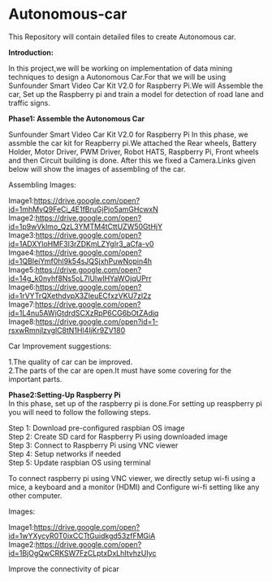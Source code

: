 # Autonomous-car
This Repository will contain detailed files to create Autonomous car.

<b>Introduction:</b>

In this project,we will be  working on implementation of data mining techniques to design a Autonomous Car.For that we will be using Sunfounder Smart Video Car Kit V2.0 for Raspberry Pi.We will Assemble the car, Set up the Raspberry pi and train a model for detection of road lane and traffic signs.


<b>Phase1: Assemble the Autonomous Car</b>

Sunfounder Smart Video Car Kit V2.0 for Raspberry Pi 
In this phase, we assmble the car kit for Reapberry pi.We attached the Rear wheels, Battery Holder, Motor Driver, PWM Driver, Robot HATS, Raspberry Pi, Front wheels and then Circuit building is done. After this we fixed a Camera.Links given below will show the images of assembling of the car.


Assembling Images:

Image1:https://drive.google.com/open?id=1mhMvQ9FeCi_4E1fBruGjPjo5amGHcwxN
Image2:https://drive.google.com/open?id=1p9wVklmo_QzL3YMTM4tCttUZW50GtHjY
Image3:https://drive.google.com/open?id=1ADXYloHMF3l3rZDKmLZYgIr3_aCfa-v0
Imgae4:https://drive.google.com/open?id=1QBIeiYmf0hl9k54sJQSjxhPuwNopin4h
Image5:https://drive.google.com/open?id=14g_k0nyhf8Ns5oL7lUlwIHYaWOjqUPrr
Image6:https://drive.google.com/open?id=1rVYTrQXethdvpX3ZIeuECfxzVKU7zl2z    
Image7:https://drive.google.com/open?id=1L4nu5AWjGtdrdSCXzRpP6CG6bOtZAdiq
Image8:https://drive.google.com/open?id=1-rsxwRmnjlzvglC8tN1Hl4ljKr9ZV180

Car Improvement suggestions:

1.The quality of car can be improved.   
2.The parts of the car are open.It must have some covering for the important parts.

<b>Phase2:Setting-Up Raspberry Pi</b>             
In this phase, set up of the raspberry pi is done.For setting up reaspberry pi you will need to follow the following steps.

Step 1: Download pre-configured raspbian OS image             
Step 2: Create SD card for Raspberry Pi using downloaded image                
Step 3: Connect to Raspberry Pi using VNC viewer                  
Step 4: Setup networks if needed            
Step 5: Update raspbian OS using terminal            

To connect raspberry pi using VNC viewer, we directly setup wi-fi using a mice, a keyboard and a monitor (HDMI) and Configure wi-fi setting like any other computer.

Images:

Image1:https://drive.google.com/open?id=1wYXycyR0T0ixCCTtGuidkgd53zfFMGiA
Image2:https://drive.google.com/open?id=1BjOgQwCRKSW7FzCLptxDxLhItvhzUIyc

Improve the connectivity of picar




